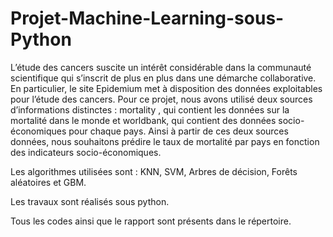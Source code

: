# Projet-Machine-Learning-sous-Python

L’étude des cancers suscite un intérêt considérable dans la communauté scientifique qui s’inscrit de plus en plus dans une démarche collaborative. En particulier, le site Epidemium met à disposition des données exploitables pour l’étude des cancers.
Pour ce projet, nous avons utilisé deux sources d’informations distinctes : mortality , qui contient les données sur la mortalité dans le monde et worldbank, qui contient des données socio-économiques pour chaque pays. Ainsi à partir de ces deux sources données, nous souhaitons prédire le taux de mortalité par pays en fonction des indicateurs socio-économiques.

Les algorithmes utilisées sont : KNN, SVM, Arbres de décision, Forêts aléatoires et GBM.

Les travaux sont réalisés sous python.

Tous les codes ainsi que le rapport sont présents dans le répertoire.

